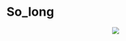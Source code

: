 # So_long

<p align="center">
  <img src=https://user-images.githubusercontent.com/40824677/so_long.png />
</p>
